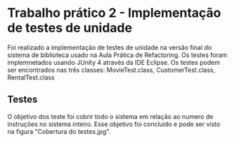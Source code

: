 # Trabalho prático 2 - Implementação de testes de unidade
Foi realizado a implementação de testes de unidade na versão final do sistema de biblioteca usado na Aula Prática de Refactoring. Os testes foram implemnetados usando JUnity 4 através da IDE Eclipse.
Os testes podem ser encontrados nas três classes: MovieTest.class, CustomerTest.class, RentalTest.class

## Testes
O objetivo dos teste foi cobrir todo o sistema em relação ao numero de instruções no sistema inteiro. Esse objetivo foi concluido e pode ser visto na figura "Cobertura do testes.jpg". 

